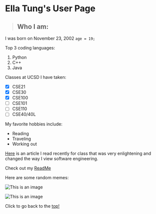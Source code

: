 # **Ella Tung's User Page**
> ## Who I am:

I was born on November 23, 2002
`age = 19;`

Top 3 coding languages:

1. Python
2. C++
3. Java

Classes at UCSD I have taken:

- [x] CSE21
- [x] CSE30
- [x] CSE100
- [ ] CSE101
- [ ] CSE110
- [ ] CSE40/40L

My favorite hobbies include:

- Reading
- Traveling
- Working out

[Here](https://www.theatlantic.com/technology/archive/2015/11/programmers-should-not-call-themselves-engineers/414271/) is an article I read recently for class that was very enlightening and changed the way I view software engineering.

Check out my [ReadMe](/add-read-me/README.md)

Here are some random memes:

![This is an image](https://miro.medium.com/max/1250/1*FL21qjWA7JboicY-S2nS0Q.jpeg)

![This is an image](https://qph.cf2.quoracdn.net/main-qimg-a65dd18e8f28ca5a99b758f15e831e2e-lq)



Click to go back to the [top!](#ella-tung's-us)
